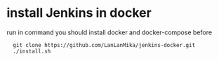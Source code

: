 # install Jenkins in docker

run in command
you should install docker and docker-compose before
```
  git clone https://github.com/LanLanMika/jenkins-docker.git
  ./install.sh
```
